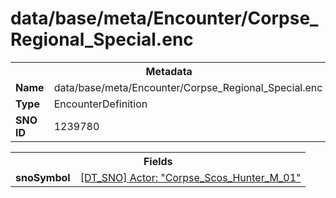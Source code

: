 <h1>data/base/meta/Encounter/Corpse_Regional_Special.enc</h1><table><tr><th colspan="100%">Metadata</th></tr><tr><td><b>Name</b></td><td>data/base/meta/Encounter/Corpse_Regional_Special.enc</td></tr><tr><td><b>Type</b></td><td>EncounterDefinition</td></tr><tr><td><b>SNO ID</b></td><td>1239780</td></tr></table>

<table><tr><th colspan="100%">Fields</th></tr><tr><td><b>snoSymbol</b></td><td><a href="..\Actor\Corpse_Scos_Hunter_M_01.acr.md">[DT_SNO] Actor: "Corpse_Scos_Hunter_M_01"</a></td></tr></table>

